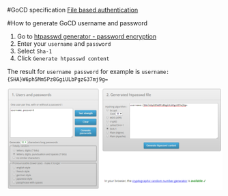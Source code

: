#GoCD specification
[File based authentication](https://docs.go.cd/16.1.0/configuration/dev_authentication.html#file-based-authentication)

#How to generate GoCD username and password
1. Go to [htpasswd generator - password encryption](http://aspirine.org/htpasswd_en.html)
2. Enter your `username` and `password`
3. Select `Sha-1`
4. Click `Generate htpasswd content`

The result for `username password` for example is `username:{SHA}W6ph5Mm5Pz8GgiULbPgzG37mj9g=`

![htpasswd generator example](https://raw.githubusercontent.com/Elders/be-a-better-dev/master/Tools/GoCD/htpasswd-generator-example.png)